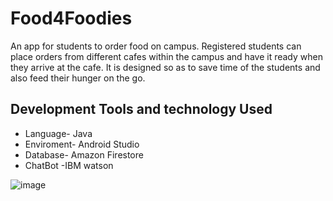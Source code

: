# **Food4Foodies**
An app for students to order food on campus. Registered students
can place orders from different cafes within the campus and have it ready
when they arrive at the cafe. It is designed so as to save time of the students
and also feed their hunger on the go.

## **Development Tools and technology Used**
* Language- Java
* Enviroment- Android Studio
* Database- Amazon Firestore
* ChatBot -IBM watson

![image](C:\Users\user\Desktop.png)


